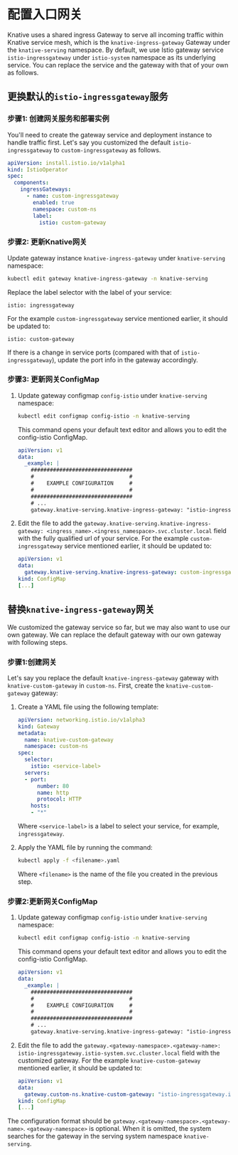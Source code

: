 # 配置入口网关

Knative uses a shared ingress Gateway to serve all incoming traffic within
Knative service mesh, which is the `knative-ingress-gateway` Gateway under
the `knative-serving` namespace. By default, we use Istio gateway service
`istio-ingressgateway` under `istio-system` namespace as its underlying service.
You can replace the service and the gateway with that of your own as follows.

## 更换默认的`istio-ingressgateway`服务

### 步骤1: 创建网关服务和部署实例

You'll need to create the gateway service and deployment instance to handle
traffic first. Let's say you customized the default `istio-ingressgateway` to
`custom-ingressgateway` as follows.

```yaml
apiVersion: install.istio.io/v1alpha1
kind: IstioOperator
spec:
  components:
    ingressGateways:
      - name: custom-ingressgateway
        enabled: true
        namespace: custom-ns
        label:
          istio: custom-gateway
```

### 步骤2: 更新Knative网关

Update gateway instance `knative-ingress-gateway` under `knative-serving`
namespace:

```bash
kubectl edit gateway knative-ingress-gateway -n knative-serving
```

Replace the label selector with the label of your service:

```
istio: ingressgateway
```

For the example `custom-ingressgateway` service mentioned earlier, it should be updated to:

```
istio: custom-gateway
```

If there is a change in service ports (compared with that of
`istio-ingressgateway`), update the port info in the gateway accordingly.

### 步骤3: 更新网关ConfigMap

1. Update gateway configmap `config-istio` under `knative-serving` namespace:

     ```bash
     kubectl edit configmap config-istio -n knative-serving
     ```

     This command opens your default text editor and allows you to edit the config-istio ConfigMap.

     ```yaml
     apiVersion: v1
     data:
       _example: |
         ################################
         #                              #
         #    EXAMPLE CONFIGURATION     #
         #                              #
         ################################
         # ...
         gateway.knative-serving.knative-ingress-gateway: "istio-ingressgateway.istio-system.svc.cluster.local"
     ```

1. Edit the file to add the `gateway.knative-serving.knative-ingress-gateway: <ingress_name>.<ingress_namespace>.svc.cluster.local` field with
the fully qualified url of your service.
For the example `custom-ingressgateway` service mentioned earlier, it should be updated to:

     ```yaml
     apiVersion: v1
     data:
       gateway.knative-serving.knative-ingress-gateway: custom-ingressgateway.custom-ns.svc.cluster.local
     kind: ConfigMap
     [...]
     ```

## 替换`knative-ingress-gateway`网关

We customized the gateway service so far, but we may also want to use our own gateway.
We can replace the default gateway with our own gateway with following steps.

### 步骤1:创建网关

Let's say you replace the default `knative-ingress-gateway` gateway with
`knative-custom-gateway` in `custom-ns`.
First, create the `knative-custom-gateway` gateway:

1. Create a YAML file using the following template:

    ```yaml
    apiVersion: networking.istio.io/v1alpha3
    kind: Gateway
    metadata:
      name: knative-custom-gateway
      namespace: custom-ns
    spec:
      selector:
        istio: <service-label>
      servers:
      - port:
          number: 80
          name: http
          protocol: HTTP
        hosts:
        - "*"
    ```
    Where `<service-label>` is a label to select your service, for example, `ingressgateway`.

2. Apply the YAML file by running the command:

    ```bash
    kubectl apply -f <filename>.yaml
    ```
    Where `<filename>` is the name of the file you created in the previous step.

### 步骤2:更新网关ConfigMap

1. Update gateway configmap `config-istio` under `knative-serving`
namespace:

     ```bash
     kubectl edit configmap config-istio -n knative-serving
     ```

     This command opens your default text editor and allows you to edit the config-istio ConfigMap.

     ```yaml
     apiVersion: v1
     data:
       _example: |
         ################################
         #                              #
         #    EXAMPLE CONFIGURATION     #
         #                              #
         ################################
         # ...
         gateway.knative-serving.knative-ingress-gateway: "istio-ingressgateway.istio-system.svc.cluster.local"
     ```

1. Edit the file to add the `gateway.<gateway-namespace>.<gateway-name>: istio-ingressgateway.istio-system.svc.cluster.local` field with
the customized gateway.
For the example `knative-custom-gateway` mentioned earlier, it should be updated to:

     ```yaml
     apiVersion: v1
     data:
       gateway.custom-ns.knative-custom-gateway: "istio-ingressgateway.istio-system.svc.cluster.local"
     kind: ConfigMap
     [...]
     ```

The configuration format should be `gateway.<gateway-namespace>.<gateway-name>`.
`<gateway-namespace>` is optional. When it is omitted, the system searches for
the gateway in the serving system namespace `knative-serving`.
